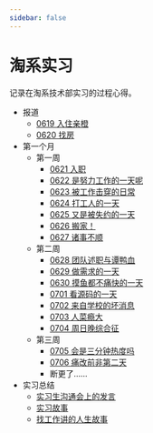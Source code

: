 ```yaml
---
sidebar: false
---
```

# 淘系实习

记录在淘系技术部实习的过程心得。

- 报道
  - [0619 入住亲橙](/life/实习日记/0619.md)
  - [0620 找房](/life/实习日记/0620.md)
- 第一个月
  - 第一周
    - [0621 入职](/life/实习日记/0621.md)
    - [0622 是努力工作的一天呢](/life/实习日记/0622.md)
    - [0623 被工作击穿的日常](/life/实习日记/0623.md)
    - [0624 打工人的一天](/life/实习日记/0624.md)
    - [0625 又是被失约的一天](/life/实习日记/0625.md)
    - [0626 搬家！](/life/实习日记/0626.md)
    - [0627 诸事不顺](/life/实习日记/0627.md)
  - 第二周
    - [0628 团队述职与谭鸭血](/life/实习日记/0628.md)
    - [0629 做需求的一天](/life/实习日记/0629.md)
    - [0630 摸鱼都不痛快的一天](/life/实习日记/0630.md)
    - [0701 看源码的一天](/life/实习日记/0701.md)
    - [0702 来自学校的坏消息](/life/实习日记/0702.md)
    - [0703 人菜瘾大](/life/实习日记/0703.md)
    - [0704 周日晚综合征](/life/实习日记/0704.md)
  - 第三周
    - [0705 会是三分钟热度吗](/life/实习日记/0705.md)
    - [0706 痛改前非第二天](/life/实习日记/0706.md)
    - 断更了……
- 实习总结
  - [实习生沟通会上的发言](/life/实习生沟通会.md)
  - [实习故事](/life/实习故事.md)
  - [找工作讲的人生故事](/life/人生故事.md)
